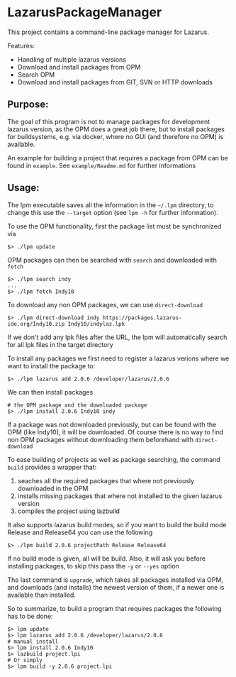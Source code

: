 # LazarusPackageManager
This project contains a command-line package manager for Lazarus.

Features:
- Handling of multiple lazarus versions
- Download and install packages from OPM
- Search OPM
- Download and install packages from GIT, SVN or HTTP downloads

## Purpose:

The goal of this program is not to manage packages for development lazarus version, as the OPM does a great job there, but to install packages for buildsystems, e.g. via docker, where no GUI (and therefore no OPM) is available.

An example for building a project that requires a package from OPM can be found in `example`. See `example/Readme.md` for further informations

## Usage:
The lpm executable saves all the information in the `~/.lpm` directory, to change this use the `--target` option (see `lpm -h` for further information).

To use the OPM functionality, first the package list must be synchronized via
```
$> ./lpm update
```
OPM packages can then be searched with `search` and downloaded with `fetch`
```
$> ./lpm search indy
...
$> ./lpm fetch Indy10
```
To download any non OPM packages, we can use `direct-download`
```
$> ./lpm direct-download indy https://packages.lazarus-ide.org/Indy10.zip Indy10/indylaz.lpk
```
If we don't add any lpk files after the URL, the lpm will automatically search for all lpk files in the target directory

To install any packages we first need to register a lazarus verions where we want to install the package to:
```
$> ./lpm lazarus add 2.0.6 /developer/lazarus/2.0.6
```
We can then install packages
```
# the OPM package and the downloaded package
$> ./lpm install 2.0.6 Indy10 indy
```
If a package was not downloaded previously, but can be found with the OPM (like Indy10), it will be downloaded. Of course there is no way to find non OPM packages without downloading them beforehand with `direct-download`

To ease building of projects as well as package searching, the command `build` provides a wrapper that:
1. seaches all the required packages that where not previously downloaded in the OPM
2. installs missing packages that where not installed to the given lazarus version
3. compiles the project using lazbuild

It also supports lazarus build modes, so if you want to build the build mode Release and Release64 you can use the following
```
$> ./lpm build 2.0.6 projectPath Release Release64
```
If no build mode is given, all will be build. Also, it will ask you before installing packages, to skip this pass the `-y` or `--yes` option

The last command is `upgrade`, which takes all packages installed via OPM, and downloads (and installs) the newest version of them, if a newer one is available than installed.

So to summarize, to build a program that requires packages the following has to be done:
```
$> lpm update
$> lpm lazarus add 2.0.6 /developer/lazarus/2.0.6
# manual install
$> lpm install 2.0.6 Indy10
$> lazbuild project.lpi
# Or simply
$> lpm build -y 2.0.6 project.lpi
```
